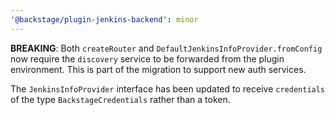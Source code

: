 ```yaml
---
'@backstage/plugin-jenkins-backend': minor
---
```


**BREAKING**: Both `createRouter` and `DefaultJenkinsInfoProvider.fromConfig` now require the `discovery` service to be forwarded from the plugin environment. This is part of the migration to support new auth services.

The `JenkinsInfoProvider` interface has been updated to receive `credentials` of the type `BackstageCredentials` rather than a token.

